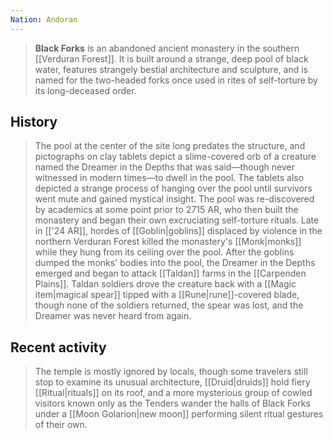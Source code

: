 ```yaml
---
Nation: Andoran
---
```

> **Black Forks** is an abandoned ancient monastery in the southern [[Verduran Forest]]. It is built around a strange, deep pool of black water, features strangely bestial architecture and sculpture, and is named for the two-headed forks once used in rites of self-torture by its long-deceased order.


## History

> The pool at the center of the site long predates the structure, and pictographs on clay tablets depict a slime-covered orb of a creature named the Dreamer in the Depths that was said—though never witnessed in modern times—to dwell in the pool. The tablets also depicted a strange process of hanging over the pool until survivors went mute and gained mystical insight.
> The pool was re-discovered by academics at some point prior to 2715 AR, who then built the monastery and began their own excruciating self-torture rituals. Late in [['24 AR]], hordes of [[Goblin|goblins]] displaced by violence in the northern Verduran Forest killed the monastery's [[Monk|monks]] while they hung from its ceiling over the pool. After the goblins dumped the monks' bodies into the pool, the Dreamer in the Depths emerged and began to attack [[Taldan]] farms in the [[Carpenden Plains]].
> Taldan soldiers drove the creature back with a [[Magic item|magical spear]] tipped with a [[Rune|rune]]-covered blade, though none of the soldiers returned, the spear was lost, and the Dreamer was never heard from again.


## Recent activity

> The temple is mostly ignored by locals, though some travelers still stop to examine its unusual architecture, [[Druid|druids]] hold fiery [[Ritual|rituals]] on its roof, and a more mysterious group of cowled visitors known only as the Tenders wander the halls of Black Forks under a [[Moon Golarion|new moon]] performing silent ritual gestures of their own.